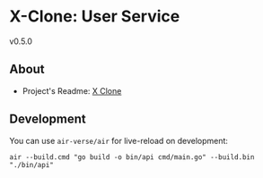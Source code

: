 # X-Clone: User Service
v0.5.0

## About
- Project's Readme: [X Clone](https://github.com/qosdil/x_clone)

## Development
You can use `air-verse/air` for live-reload on development:
```
air --build.cmd "go build -o bin/api cmd/main.go" --build.bin "./bin/api"
```
